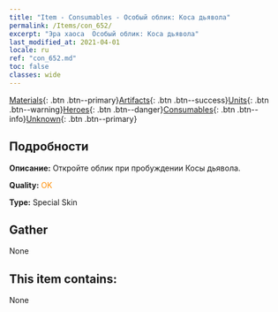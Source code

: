 ```yaml
---
title: "Item - Consumables - Особый облик: Коса дьявола"
permalink: /Items/con_652/
excerpt: "Эра хаоса  Особый облик: Коса дьявола"
last_modified_at: 2021-04-01
locale: ru
ref: "con_652.md"
toc: false
classes: wide
---
```

 [Materials](/ru/Items/){: .btn .btn--primary}[Artifacts](/ru/Items/Artifacts/){: .btn .btn--success}[Units](/ru/Items/Units/){: .btn .btn--warning}[Heroes](/ru/Items/Heroes/){: .btn .btn--danger}[Consumables](/ru/Items/Consumables/){: .btn .btn--info}[Unknown](/ru/Items/Unknown/){: .btn .btn--primary}

## Подробности
 **Описание:** Откройте облик при пробуждении Косы дьявола.

 **Quality:** <span style="color: #FF8C00">OK</span>

 **Type:** Special Skin

## Gather

  None

## This item contains:

  None

